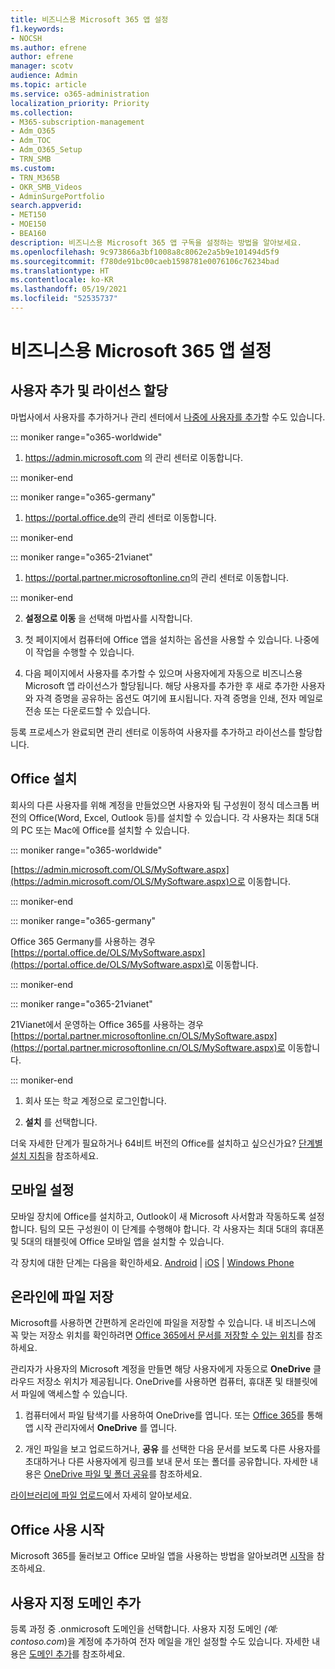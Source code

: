 ```yaml
---
title: 비즈니스용 Microsoft 365 앱 설정
f1.keywords:
- NOCSH
ms.author: efrene
author: efrene
manager: scotv
audience: Admin
ms.topic: article
ms.service: o365-administration
localization_priority: Priority
ms.collection:
- M365-subscription-management
- Adm_O365
- Adm_TOC
- Adm_O365_Setup
- TRN_SMB
ms.custom:
- TRN_M365B
- OKR_SMB_Videos
- AdminSurgePortfolio
search.appverid:
- MET150
- MOE150
- BEA160
description: 비즈니스용 Microsoft 365 앱 구독을 설정하는 방법을 알아보세요.
ms.openlocfilehash: 9c973866a3bf1008a8c8062e2a5b9e101494d5f9
ms.sourcegitcommit: f780de91bc00caeb1598781e0076106c76234bad
ms.translationtype: HT
ms.contentlocale: ko-KR
ms.lasthandoff: 05/19/2021
ms.locfileid: "52535737"
---
```

# <a name="set-up-microsoft-365-apps-for-business"></a>비즈니스용 Microsoft 365 앱 설정

## <a name="add-users-and-assign-licenses"></a>사용자 추가 및 라이선스 할당

마법사에서 사용자를 추가하거나 관리 센터에서 [나중에 사용자를 추가](../add-users/add-users.md)할 수도 있습니다.

 ::: moniker range="o365-worldwide"

1. <a href="https://go.microsoft.com/fwlink/p/?linkid=2024339" target="_blank">https://admin.microsoft.com</a> 의 관리 센터로 이동합니다.

::: moniker-end

::: moniker range="o365-germany"

1. <a href="https://go.microsoft.com/fwlink/p/?linkid=848041" target="_blank">https://portal.office.de</a>의 관리 센터로 이동합니다.

::: moniker-end

::: moniker range="o365-21vianet"

1. <a href="https://go.microsoft.com/fwlink/p/?linkid=850627" target="_blank">https://portal.partner.microsoftonline.cn</a>의 관리 센터로 이동합니다.

::: moniker-end 

2. **설정으로 이동** 을 선택해 마법사를 시작합니다.

3. 첫 페이지에서 컴퓨터에 Office 앱을 설치하는 옵션을 사용할 수 있습니다. 나중에 이 작업을 수행할 수 있습니다.

3. 다음 페이지에서 사용자를 추가할 수 있으며 사용자에게 자동으로 비즈니스용 Microsoft 앱 라이선스가 할당됩니다. 해당 사용자를 추가한 후 새로 추가한 사용자와 자격 증명을 공유하는 옵션도 여기에 표시됩니다. 자격 증명을 인쇄, 전자 메일로 전송 또는 다운로드할 수 있습니다.

 등록 프로세스가 완료되면 관리 센터로 이동하여 사용자를 추가하고 라이선스를 할당합니다. 

## <a name="install-office"></a>Office 설치

회사의 다른 사용자를 위해 계정을 만들었으면 사용자와 팀 구성원이 정식 데스크톱 버전의 Office(Word, Excel, Outlook 등)를 설치할 수 있습니다. 각 사용자는 최대 5대의 PC 또는 Mac에 Office를 설치할 수 있습니다.
  
::: moniker range="o365-worldwide"

[https://admin.microsoft.com/OLS/MySoftware.aspx](https://admin.microsoft.com/OLS/MySoftware.aspx)으로 이동합니다.

::: moniker-end

::: moniker range="o365-germany"

Office 365 Germany를 사용하는 경우 [https://portal.office.de/OLS/MySoftware.aspx](https://portal.office.de/OLS/MySoftware.aspx)로 이동합니다.

::: moniker-end

::: moniker range="o365-21vianet"

21Vianet에서 운영하는 Office 365를 사용하는 경우 [https://portal.partner.microsoftonline.cn/OLS/MySoftware.aspx](https://portal.partner.microsoftonline.cn/OLS/MySoftware.aspx)로 이동합니다.

::: moniker-end

1. 회사 또는 학교 계정으로 로그인합니다.

2. **설치** 를 선택합니다.

더욱 자세한 단계가 필요하거나 64비트 버전의 Office를 설치하고 싶으신가요? [단계별 설치 지침](https://support.microsoft.com/office/4414eaaf-0478-48be-9c42-23adc4716658#BKMK_InstallSteps)을 참조하세요.
  
## <a name="set-up-mobile"></a>모바일 설정

모바일 장치에 Office를 설치하고, Outlook이 새 Microsoft 사서함과 작동하도록 설정합니다. 팀의 모든 구성원이 이 단계를 수행해야 합니다. 각 사용자는 최대 5대의 휴대폰 및 5대의 태블릿에 Office 모바일 앱을 설치할 수 있습니다.
  
각 장치에 대한 단계는 다음을 확인하세요. [Android](https://support.microsoft.com/office/6ef2ebf2-fc2d-474a-be4a-5a801365c87f) | [iOS](https://support.microsoft.com/office/0402b37e-49c4-4419-a030-f34c2013041f) | [Windows Phone](https://support.microsoft.com/office/9bccc8b8-a321-4d0d-a45e-6e06a3438e43)
  
## <a name="store-files-online"></a>온라인에 파일 저장

Microsoft를 사용하면 간편하게 온라인에 파일을 저장할 수 있습니다. 내 비즈니스에 꼭 맞는 저장소 위치를 확인하려면 [Office 365에서 문서를 저장할 수 있는 위치](../../business-video/store-files.md)를 참조하세요.
  
관리자가 사용자의 Microsoft 계정을 만들면 해당 사용자에게 자동으로 **OneDrive** 클라우드 저장소 위치가 제공됩니다. OneDrive를 사용하면 컴퓨터, 휴대폰 및 태블릿에서 파일에 액세스할 수 있습니다.  
  
1. 컴퓨터에서 파일 탐색기를 사용하여 OneDrive를 엽니다. 또는 [Office 365](https://www.office.com)를 통해 앱 시작 관리자에서 **OneDrive** 를 엽니다.

2. 개인 파일을 보고 업로드하거나, **공유** 를 선택한 다음 문서를 보도록 다른 사용자를 초대하거나 다른 사용자에게 링크를 보내 문서 또는 폴더를 공유합니다. 자세한 내용은 [OneDrive 파일 및 폴더 공유](https://support.microsoft.com/office/9fcc2f7d-de0c-4cec-93b0-a82024800c07#OS_Type=OneDrive_-_Business)를 참조하세요.
  
[라이브러리에 파일 업로드](https://support.microsoft.com/office/da549fb1-1fcb-4167-87d0-4693e93cb7a0)에서 자세히 알아보세요.
  
## <a name="get-started-using-office"></a>Office 사용 시작

Microsoft 365를 둘러보고 Office 모바일 앱을 사용하는 방법을 알아보려면 [시작](../admin-overview/get-started-with-office-365.md)을 참조하세요.

## <a name="add-a-custom-domain"></a>사용자 지정 도메인 추가

등록 과정 중 .onmicrosoft 도메인을 선택합니다. 사용자 지정 도메인 *(예: contoso.com*)을 계정에 추가하여 전자 메일을 개인 설정할 수도 있습니다. 자세한 내용은 [도메인 추가](add-domain.md)를 참조하세요.